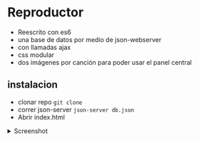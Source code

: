 # Reproductor 

- Reescrito con es6 
- una base de datos  por medio de json-webserver
- con llamadas ajax
- css modular 
- dos imágenes por canción para poder usar el panel central


## instalacion

- clonar repo  ```git clone```
- correr json-server ```json-server db.json```
- Abrir index.html



<details>
<summary>
Screenshot
</summary>
<img src="https://raw.githubusercontent.com/luismasg/Reproductor/master/img/screenshot.jpg" />
</details>